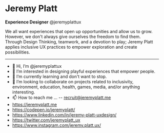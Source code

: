 # Jeremy Platt
**Experience Designer**
@jeremyplattux

We all want experiences that open up opportunities and allow us to grow. However, we don't always give ourselves the freedom to find them.  Through Design Thinking, teamwork, and a devotion to play; Jeremy Platt applies inclusive UX practices to empower exploration and create possibilities.


---
- 👋 Hi, I’m @jeremyplattux
- 👀 I’m interested in designing playful experiences that empower people.
- 🌱 I’m currently learning and don't want to stop.
- 💞️ I’m looking to collaborate on projects related to inclusivity, environment, education, health, games, media, and/or anything interesting.
- 📫 How to reach me ... 
 -- recruit@jeremyplatt.me
 - https://jeremyplatt.me
 - https://codepen.io/jeremyplatt/
 - https://www.linkedin.com/in/jeremy-platt-uxdesign/
 - https://twitter.com/jeremyplatt_ux
 - https://www.instagram.com/jeremy.platt.ux/


